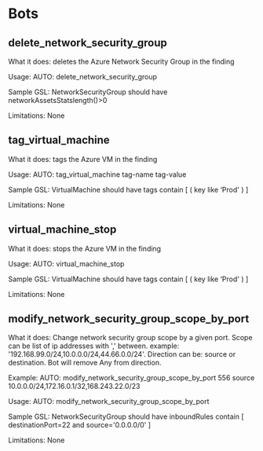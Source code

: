 # Bots

## delete_network_security_group

What it does: deletes the Azure Network Security Group in the finding

Usage: AUTO: delete_network_security_group

Sample GSL:    NetworkSecurityGroup should have networkAssetsStatslength()>0 

Limitations: None

## tag_virtual_machine

What it does: tags the Azure VM in the finding 

Usage: AUTO: tag_virtual_machine tag-name tag-value  

Sample GSL:   VirtualMachine should have tags contain [ ( key like ‘Prod' ) ]

Limitations: None

## virtual_machine_stop

What it does: stops the Azure VM in the finding

Usage: AUTO: virtual_machine_stop

Sample GSL:   VirtualMachine should have tags contain [ ( key like ‘Prod' ) ]

Limitations: None

## modify_network_security_group_scope_by_port

What it does: Change network security group scope by a given port. Scope can be list of ip addresses with ',' between. example: '192.168.99.0/24,10.0.0.0/24,44.66.0.0/24'. Direction can be: source or destination. Bot will remove Any from direction.

Example: AUTO: modify_network_security_group_scope_by_port 556 source 10.0.0.0/24,172.16.0.1/32,168.243.22.0/23

Usage: AUTO: modify_network_security_group_scope_by_port <port> <direction> <scope>

Sample GSL: NetworkSecurityGroup should have inboundRules contain [ destinationPort=22 and source='0.0.0.0/0' ]

Limitations: None
